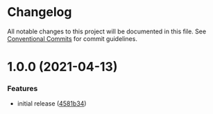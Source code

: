 # Changelog

All notable changes to this project will be documented in this file. See
[Conventional Commits](https://conventionalcommits.org) for commit guidelines.

# 1.0.0 (2021-04-13)


### Features

* initial release ([4581b34](https://github.com/demartini/alfred-amphetamine/commit/4581b34cfdbaae06b25ed49d5bf40c13267bdc3b))
